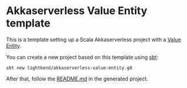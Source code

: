 # Akkaserverless Value Entity template

This is a template setting up a Scala Akkaserverless project
with a [Value Entity](https://developer.lightbend.com/docs/akka-serverless/java/value-entity.html).

You can create a new project based on this template using
[sbt](https://www.scala-sbt.org/):

```
sbt new lightbend/akkaserverless-value-entity.g8
```

After that, follow the [README.md](src/main/g8/README.md) in the generated project.
